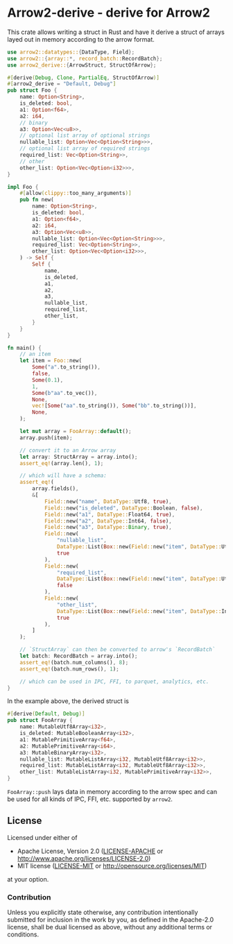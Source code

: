 # Arrow2-derive - derive for Arrow2

This crate allows writing a struct in Rust and have it derive
a struct of arrays layed out in memory according to the arrow format.

```rust
use arrow2::datatypes::{DataType, Field};
use arrow2::{array::*, record_batch::RecordBatch};
use arrow2_derive::{ArrowStruct, StructOfArrow};

#[derive(Debug, Clone, PartialEq, StructOfArrow)]
#[arrow2_derive = "Default, Debug"]
pub struct Foo {
    name: Option<String>,
    is_deleted: bool,
    a1: Option<f64>,
    a2: i64,
    // binary
    a3: Option<Vec<u8>>,
    // optional list array of optional strings
    nullable_list: Option<Vec<Option<String>>>,
    // optional list array of required strings
    required_list: Vec<Option<String>>,
    // other
    other_list: Option<Vec<Option<i32>>>,
}

impl Foo {
    #[allow(clippy::too_many_arguments)]
    pub fn new(
        name: Option<String>,
        is_deleted: bool,
        a1: Option<f64>,
        a2: i64,
        a3: Option<Vec<u8>>,
        nullable_list: Option<Vec<Option<String>>>,
        required_list: Vec<Option<String>>,
        other_list: Option<Vec<Option<i32>>>,
    ) -> Self {
        Self {
            name,
            is_deleted,
            a1,
            a2,
            a3,
            nullable_list,
            required_list,
            other_list,
        }
    }
}

fn main() {
    // an item
    let item = Foo::new(
        Some("a".to_string()),
        false,
        Some(0.1),
        1,
        Some(b"aa".to_vec()),
        None,
        vec![Some("aa".to_string()), Some("bb".to_string())],
        None,
    );

    let mut array = FooArray::default();
    array.push(item);

    // convert it to an Arrow array
    let array: StructArray = array.into();
    assert_eq!(array.len(), 1);

    // which will have a schema:
    assert_eq!(
        array.fields(),
        &[
            Field::new("name", DataType::Utf8, true),
            Field::new("is_deleted", DataType::Boolean, false),
            Field::new("a1", DataType::Float64, true),
            Field::new("a2", DataType::Int64, false),
            Field::new("a3", DataType::Binary, true),
            Field::new(
                "nullable_list",
                DataType::List(Box::new(Field::new("item", DataType::Utf8, true))),
                true
            ),
            Field::new(
                "required_list",
                DataType::List(Box::new(Field::new("item", DataType::Utf8, true))),
                false
            ),
            Field::new(
                "other_list",
                DataType::List(Box::new(Field::new("item", DataType::Int32, true))),
                true
            ),
        ]
    );

    // `StructArray` can then be converted to arrow's `RecordBatch`
    let batch: RecordBatch = array.into();
    assert_eq!(batch.num_columns(), 8);
    assert_eq!(batch.num_rows(), 1);

    // which can be used in IPC, FFI, to parquet, analytics, etc.
}
```

In the example above, the derived struct is

```rust
#[derive(Default, Debug)]
pub struct FooArray {
    name: MutableUtf8Array<i32>,
    is_deleted: MutableBooleanArray<i32>,
    a1: MutablePrimitiveArray<f64>,
    a2: MutablePrimitiveArray<i64>,
    a3: MutableBinaryArray<i32>,
    nullable_list: MutableListArray<i32, MutableUtf8Array<i32>>,
    required_list: MutableListArray<i32, MutableUtf8Array<i32>>,
    other_list: MutableListArray<i32, MutablePrimitiveArray<i32>>,
}
```

`FooArray::push` lays data in memory according to the arrow spec and
can be used for all kinds of IPC, FFI, etc. supported by `arrow2`.

## License

Licensed under either of

 * Apache License, Version 2.0 ([LICENSE-APACHE](LICENSE-APACHE) or http://www.apache.org/licenses/LICENSE-2.0)
 * MIT license ([LICENSE-MIT](LICENSE-MIT) or http://opensource.org/licenses/MIT)

at your option.

### Contribution

Unless you explicitly state otherwise, any contribution intentionally submitted for inclusion in the work by you, as defined in the Apache-2.0 license, shall be dual licensed as above, without any additional terms or conditions.
